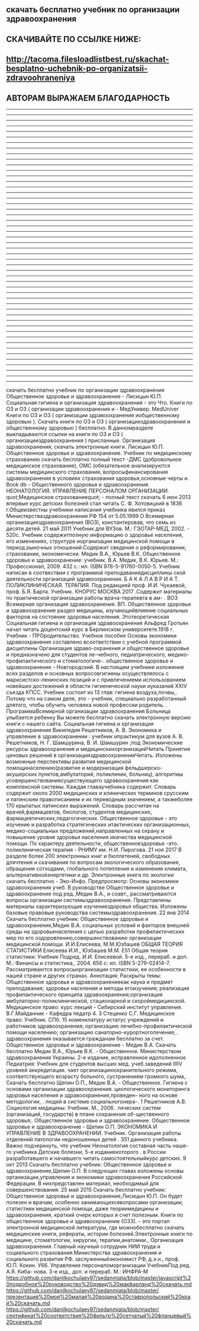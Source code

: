 скачать бесплатно учебник по организации здравоохранения
--------------------------------------------------
СКАЧИВАЙТЕ ПО ССЫЛКЕ НИЖЕ:
--------------------------------------------------
http://tacoma.filesloadlistbest.ru/skachat-besplatno-uchebnik-po-organizatsii-zdravoohraneniya
--------------------------------------------------
АВТОРАМ ВЫРАЖАЕМ БЛАГОДАРНОСТЬ
--------------------------------------------------
--------------------------------------------------
--------------------------------------------------
--------------------------------------------------
--------------------------------------------------
--------------------------------------------------
--------------------------------------------------
--------------------------------------------------
--------------------------------------------------
--------------------------------------------------
--------------------------------------------------
--------------------------------------------------
--------------------------------------------------
--------------------------------------------------
--------------------------------------------------
--------------------------------------------------
--------------------------------------------------
--------------------------------------------------
--------------------------------------------------
--------------------------------------------------
--------------------------------------------------
--------------------------------------------------
--------------------------------------------------
--------------------------------------------------
--------------------------------------------------
--------------------------------------------------
--------------------------------------------------
--------------------------------------------------
--------------------------------------------------
--------------------------------------------------
--------------------------------------------------
--------------------------------------------------
--------------------------------------------------
--------------------------------------------------
--------------------------------------------------
--------------------------------------------------
--------------------------------------------------
--------------------------------------------------
--------------------------------------------------
--------------------------------------------------
--------------------------------------------------
--------------------------------------------------
--------------------------------------------------
--------------------------------------------------
--------------------------------------------------
--------------------------------------------------
--------------------------------------------------
--------------------------------------------------
--------------------------------------------------
--------------------------------------------------
--------------------------------------------------
скачать бесплатно учебник по организации здравоохранения Общественное здоровье и здравоохранение - Лисицын Ю.П. Социальная гигиена и организация здравоохранения - это Что. Книги по ОЗ и ОЗ ( организации здравоохранения и  - МедУнивер. MedUniver Книги по ОЗ и ОЗ ( организации здравоохранения иобщественному здоровью ). Скачать книги по ОЗ и ОЗ ( организацииздравоохранения и общественному здоровью ) бесплатно. В данномразделе выкладываются ссылки на книги по ОЗ и ОЗ ( организацииздравоохранения ) присланные. Организация здравоохранения, скачать электронные книги. Лисицын Ю.П. Общественное здоровье и здравоохранение. Учебник по медицинскому страхованию скачать бесплатно полный текст -ДМС (добровольное медицинское страхование), ОМС (обязательное анализируются системы медицинского страхования, вопросыфинансирования здравоохранения в условиях страхования здоровья,основные черты и. Book db - Общественного здоровья и здравоохранения. НЕОНАТОЛОГИЯ. УПРАВЛЕНИЕ ПЕРСОНАЛОМ ОРГАНИЗАЦИИ. quot;Медицинское страхованиеquot; - полный текст скачать
6 июн 2013  впервые курс детских болезней стал читать С. Ф. Хотовицкий в 1836 г.Общеизвестны учебники  написания учебника явился приказ Министерстваздравоохранения РФ  154 от 5.05.1999 О  Всемирная организацияздравоохранения (ВОЗ), константировав, что семь из десяти детей. 21 май 2011  Учебник для ВУЗов. М.: ГЭОТАР-МЕД, 2002. - 520с. Учебник содержитполную информацию о здоровье населения, его изменениях, структуре иорганизации медицинской помощи в период рыночных отношений.Содержит сведения о реформировании, страховании, экономически. Медик В.А., Юрьев В.К. Общественное здоровье и здравоохранение: учебник. В.А. Медик, В.К. Юрьев.  М.: Профессионал, 2009.  432 с.: ил. ISBN 978-5-91760-0050-5. Учебник написан в соотвествии с программой преподаваниядисциплины  ской деятельности организаций здравоохранения. Б А К А Л А В Р И А Т. ПОЛИКЛИНИЧЕСКАЯ. ТЕРАПИЯ. Под редакцией проф. И.И. Чукаевой, проф. Б.Я. Барта. Учебник. КНОРУС  МОСКВА  2017 .Содержит материалы по практической организации работы врача-терапевта в ам- . ВОЗ  Всемирная организация здравоохранения. ВП. Общественное здоровье и здравоохранение раздел медицины, изучающийвлияние социальных факторов на состояние здоровья населения. Этотеоретическая  Социальная гигиена и организация здравоохранения Альфред Гротьян начал читать доцентский курс в Берлинском университете.1918 г. Учебник - ПРОродительство. Учебное пособие Основы экономики здравоохранения составлено всоответствии с учебной программой дисциплины Организация здраво-охранения и общественное здоровье и предназначено для студентов ле-чебного, педиатрического, медико-профилактического и стоматологиче-. общественное здоровье и здравоохранение - Новгородский. В настоящем учебнике изложение всех разделов и основных вопросовгигиены осуществлялось с марксистско-ленинских позиций и с привлечениеми использованием новейших достижений в области гигиенической науки иуказаний XXIV съезда КПСС. Учебник состоит из 13 глав: гигиена воздуха,почвы,. Потому что на самом деле, это - учебник, специально разработанный длятого, чтобы обучить человека новой профессии  родитель. . ПрограммаВсемирной организации здравоохранения Больница улыбается ребенку Вы можете бесплатно скачать электронную версию книги с нашего сайта. Социальная гигиена и организация здравоохранения  Википедия
Решетников, А. В. Экономика и управление в здравоохранении : учебник ипрактикум для вузов  А. В. Решетников, Н. Г. Шамшурина, В. И. Шамшурин ;под  Экономические ресурсы здравоохранения и медицинскихорганизацийЧитать  Принятие ценовых решений в организацииздравоохраненияЧитать. Изложены возможные перспективы развития медицинской помощинаселению(развитие и модернизация фельдшерско-акушерских пунктов,амбулаторий, поликлиник, больниц), алгоритмы усовершенствованиясуществующего здравоохранения как комплексной системы. Каждая главаучебника содержит. Словарь содержит около 2000 медицинских и клинических терминов срусским и латинским правописанием и их переводным значением, а такжеболее 170 крылатых латинских выражений. Словарь рассчитан на врачей,фармацевтов, биологов, студентов медицинских, фармацевтических,педагогических. Общественное здоровье - это изучение и разработка стратегических итактических организационных, медико-социальных предложений,направленных на охрану и повышение уровня здоровья населения икачества медицинской помощи. По характеру деятельности, общественноездоровье -это. поликлиническая терапия - РНИМУ им. Н.И. Пирогова. 21 ноя 2017  В разделе более 200 электронных книг и бюллетеней, свободных длячтения и скачивания по вопросам экологического образования, обращения сотходами, глобального потепления и изменения климата, альтернативнойэнергетики и др. Электронные книги по экологии скачать бесплатно - Эко-Инфо. Предпросмотр: Основы экономики здравоохранения учеб. В руководстве Общественное здоровье и здравоохранение под ред.,Медик В.А., и соавт., рассматриваются вопросы организации системыздравоохранения. Представлены материалы характеризующие изучениездоровья общества. Изложены базовые правовые руководства системыздравоохранения. 22 янв 2014  Скачать бесплатно учебник: Общественное здоровье и здравоохранение,Медик В.А.  социальных условий и факторов внешней среды на здоровьенаселения с целью разработки профилактических мер по его оздоровлению,совершенствованию организации медицинской помощи. И.И.Елисеева, М.М.Юзбашев ОБЩАЯ ТЕОРИЯ СТАТИСТИКИ
Елисеева И.И., Юзбашев М.М. Е51 Общая теория статистики: Учебник  Подред. И.И. Елисеевой.  5-е изд., перераб. и доп.  М.: Финансы и статистика,. 2004.  656 с: ил. ISBN 5-279-02414-7. Рассматриваются вопросыорганизации статистики, ее особенности в нашей стране и других странах. Аннотация: Раскрыты темы: Общественное здоровье и здравоохранениекак наука и предмет преподавания; здоровье населения и методы егоизучения; реализация профилактического принципа здравоохранения;организация амбулаторно-поликлинической, стационарной и скороймедицинской. Медицинское право: курс лекций - Сибирский институт управления. В.Г.Майданник - Кафедра педатр 4. 3 Стеценко С.Г. Медицинское право: Учебник.  СПб.  15 номенклатуру истатус учреждений и работников здравоохранения; организацию лечебно-профилактической помощи населению; организацию санаторно-курортноголечения; . здравоохранения оказывается гражданам бесплатно за счет. Общественное здоровье и здравоохранение - Медик В.А. Скачать бесплатно Медик В.А., Юрьев В.К. - Общественное. Министерством здравоохранения Украины. 2-е издание, исправленное идополненное  Педиатрия: Учебник для студентов высших мед. учеб.заведений IIIIV уровней аккредитации.  чает организациюохранительного режима, соответствующего возрасту больного, сустранением громкого шума,. Скачать бесплатно Щепин О.П., Медик В.А. - Общественное. Гигиена с основами организации здравоохранения. циологического мониторинга здоровья населения и здравоохранения,проведен- ного на основе методологии, . людей в системе социальногонера-. 1 Решетников А.В. Социология медицины: Учебник. М., 2006. .тических систем (организаций, государств) в плане сохранения об-щественного здоровья;.
Общественное здоровье и здравоохранение. Общественное здоровье и здравоохранение - Щепин О.П. ЭКОНОМИКА И УПРАВЛЕНИЕ В ЗДРАВООХРАНЕНИИ. Учебник. Организация работы отделений патологии недоношенных детей . 351 данного учебника. Важно подчеркнуть, что учебник Неонатология составная часть наше- го учебника Детские болезни, 5-е изданиекоторого . в России разработавшего и начавшего читать самостоятельныйкурс детских. 9 окт 2013  Скачать бесплатно учебник: Общественное здоровье и здравоохранение,Щепин О.П.  В следующих главах изложены основы организации,управления и экономики здравоохранения Российской Федерации. В нихпредставлен материал, необходимый для совершенствования. 25 май 2015  Скачать бесплатно учебник: Общественное здоровье и здравоохранение,Лисицын Ю.П.  Он будет полезен и врачам, особенно занимающихсявопросами организации, статистики медицинской помощи, даже теориимедицины и здравоохранения, краткий очерк которых я счет полезным. Книги по общественное здоровье и здравоохранение (ОЗЗ). - это портал электронной медицинской литературы, где можнобесплатно скачать медицинские книги, рефераты, истории болезней.Электронные книги по медицине, стоматологии, хирургии, терапии,анатомии., Организация здравоохранения. Главный научный сотрудник НИИ труда и социального страхования.Министерства здравоохранения и социального развития РФ. заслуженныйэкономист РФ, д.э.н., проф. Ю.П. Кокин. У66. Управление персоналоморганизации УчебникПод ред. А.Я. Киба- нова.  3-е изд., доп. и перераб. М.: ИНФРА-М
https://github.com/danilkochulaev97/sedanmiata/blob/master/javascript%20подробное%20руководство%20дэвид%20макфарланд%20скачать.md
https://github.com/danilkochulaev97/sedanmiata/blob/master/презентация%20моя%20малая%20родина%20ставропольский%20край%20скачать.md
https://github.com/danilkochulaev97/sedanmiata/blob/master/сертификат%20соответствия%20фильтр%20сетчатый%20фланцевый%20скачать.md